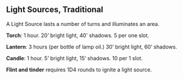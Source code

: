 
## Light Sources, Traditional

A Light Source lasts a number of turns and illuminates an area.

**Torch**: 1 hour. 20’ bright light, 40' shadows. 5 per one slot.

**Lantern**: 3 hours (per bottle of lamp oil.) 30’ bright light, 60’ shadows.

**Candle**: 1 hour. 5’ bright light, 15’ shadows. 10 per 1 slot.

**Flint and tinder** requires 1D4 rounds to ignite a light source.